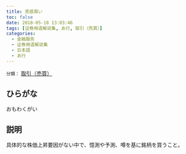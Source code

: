 ```yaml
---
title: 思惑買い
toc: false
date: 2018-05-18 13:03:46
tags: [证券用语解说集, あ行, 取引（売買）]
categories:
  - 金融服务
  - 证券用语解说集
  - 日本語
  - あ行
---
```


`分類：` [取引（売買）](/tags/取引（売買）/)

## ひらがな

おもわくがい

## 説明

具体的な株価上昇要因がない中で、憶測や予測、噂を基に銘柄を買うこと。

